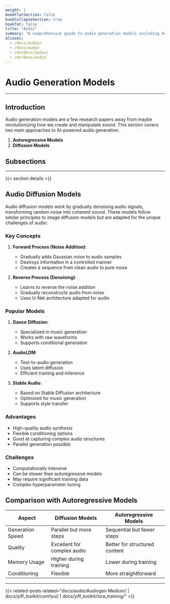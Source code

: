 ```yaml
---
weight: 1
bookFlatSection: false
bookCollapseSection: true
bookToC: false
title: "Audio"
summary: "A comprehensive guide to audio generation models including AudioGen and Audio Diffusion Models."
aliases:
  - /docs/audio/
  - /docs/audio
  - /en/docs/audio/
  - /en/docs/audio
---
```


<!--markdownlint-disable MD025 -->

# Audio Generation Models

---

## Introduction

Audio generation models are a few research papers away from maybe revolutionizing how we create and manipulate sound. This section covers two main approaches to AI-powered audio generation:

1. **Autoregressive Models**
2. **Diffusion Models**

## Subsections

---

{{< section details >}}

## Audio Diffusion Models

Audio diffusion models work by gradually denoising audio signals, transforming random noise into coherent sound. These models follow similar principles to image diffusion models but are adapted for the unique challenges of audio:

### Key Concepts

1. **Forward Process (Noise Addition)**:
   - Gradually adds Gaussian noise to audio samples
   - Destroys information in a controlled manner
   - Creates a sequence from clean audio to pure noise

2. **Reverse Process (Denoising)**:
   - Learns to reverse the noise addition
   - Gradually reconstructs audio from noise
   - Uses U-Net architecture adapted for audio

### Popular Models

1. **Dance Diffusion**:
   - Specialized in music generation
   - Works with raw waveforms
   - Supports conditional generation

2. **AudioLDM**:
   - Text-to-audio generation
   - Uses latent diffusion
   - Efficient training and inference

3. **Stable Audio**:
   - Based on Stable Diffusion architecture
   - Optimized for music generation
   - Supports style transfer

### Advantages

- High-quality audio synthesis
- Flexible conditioning options
- Good at capturing complex audio structures
- Parallel generation possible

### Challenges

- Computationally intensive
- Can be slower than autoregressive models
- May require significant training data
- Complex hyperparameter tuning

## Comparison with Autoregressive Models

| Aspect | Diffusion Models | Autoregressive Models |
|--------|------------------|----------------------|
| Generation Speed | Parallel but more steps | Sequential but fewer steps |
| Quality | Excellent for complex audio | Better for structured content |
| Memory Usage | Higher during training | Lower during training |
| Conditioning | Flexible | More straightforward |

---

{{< related-posts related="docs/audio/Audiogen Medium/ | docs/yiff_toolkit/comfyui/ | docs/yiff_toolkit/lora_training/" >}}
